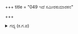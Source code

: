 +++
title = "049 ಇದೆ ಸಮೀರಕುಮಾರಕನ"

+++

<details><summary>ಗದ್ಯ (ಕ.ಗ.ಪ) </summary>

49. ಇದು ಭೀಮನ ಜಯ ಮದದ ಸಿಂಹಧ್ವನಿ ಎನ್ನುತ್ತ ಧರ್ಮಜನು ಹಿಗ್ಗಿದನು. ಗಂಭೀರ ಭೇರಿಗಳು ಮೊಳಗಿದವು. ಯುದ್ಧದ ಆಕ್ರಮಣದ ಕಹಳೆ, ಅನೇಕ ವಾದ್ಯಗಳ ಮಹಾ ಅದ್ಭುತ ರಭಸ ಹೆಚ್ಚಲು ಕಲಿಕರ್ಣನು ಪುನಃ ಸಿದ್ಧತೆಯಿಂದ ಯುದ್ಧಭೂಮಿಯನ್ನು ಪ್ರವೇಶಿಸಿದನು.
</details>
